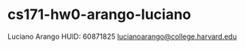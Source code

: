 cs171-hw0-arango-luciano
========================

Luciano Arango
HUID: 60871825
lucianoarango@college.harvard.edu
